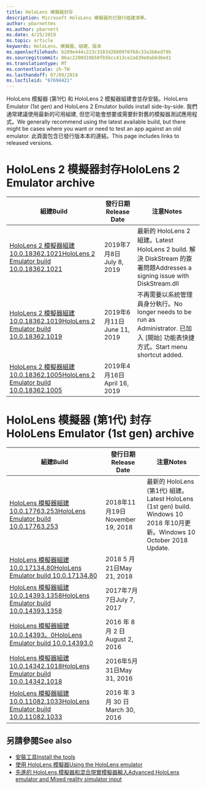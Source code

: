 ```yaml
---
title: HoloLens 模擬器封存
description: Microsoft HoloLens 模擬器的已發行組建清單。
author: pbarnettms
ms.author: pbarnett
ms.date: 4/25/2019
ms.topic: article
keywords: HoloLens、模擬器、組建、版本
ms.openlocfilehash: b209e444c223c3183d2680976f68c33a3b6ed79b
ms.sourcegitcommit: 06ac2200d10b50fb5bcc413ce2a839e0ab6d6ed1
ms.translationtype: MT
ms.contentlocale: zh-TW
ms.lasthandoff: 07/09/2019
ms.locfileid: "67694421"
---
```

<span data-ttu-id="7c75f-104">HoloLens 模擬器 (第1代) 和 HoloLens 2 模擬器組建會並存安裝。</span><span class="sxs-lookup"><span data-stu-id="7c75f-104">HoloLens Emulator (1st gen) and HoloLens 2 Emulator builds install side-by-side.</span></span> <span data-ttu-id="7c75f-105">我們通常建議使用最新的可用組建, 但您可能會想要或需要針對舊的模擬器測試應用程式。</span><span class="sxs-lookup"><span data-stu-id="7c75f-105">We generally recommend using the latest available build, but there might be cases where you want or need to test an app against an old emulator.</span></span> <span data-ttu-id="7c75f-106">此頁面包含已發行版本本的連結。</span><span class="sxs-lookup"><span data-stu-id="7c75f-106">This page includes links to released versions.</span></span>


# <a name="hololens-2-emulator-archive"></a><span data-ttu-id="7c75f-107">HoloLens 2 模擬器封存</span><span class="sxs-lookup"><span data-stu-id="7c75f-107">HoloLens 2 Emulator archive</span></span>


|  <span data-ttu-id="7c75f-108">組建</span><span class="sxs-lookup"><span data-stu-id="7c75f-108">Build</span></span> |  <span data-ttu-id="7c75f-109">發行日期</span><span class="sxs-lookup"><span data-stu-id="7c75f-109">Release Date</span></span> |  <span data-ttu-id="7c75f-110">注意</span><span class="sxs-lookup"><span data-stu-id="7c75f-110">Notes</span></span> | 
|----------|----------|----------|
|  [<span data-ttu-id="7c75f-111">HoloLens 2 模擬器組建10.0.18362.1021</span><span class="sxs-lookup"><span data-stu-id="7c75f-111">HoloLens 2 Emulator build 10.0.18362.1021</span></span>](https://go.microsoft.com/fwlink/?linkid=2098508) | <span data-ttu-id="7c75f-112">2019年7月8日</span><span class="sxs-lookup"><span data-stu-id="7c75f-112">July 8, 2019</span></span> | <span data-ttu-id="7c75f-113">最新的 HoloLens 2 組建。</span><span class="sxs-lookup"><span data-stu-id="7c75f-113">Latest HoloLens 2 build.</span></span>  <span data-ttu-id="7c75f-114">解決 DiskStream 的簽署問題</span><span class="sxs-lookup"><span data-stu-id="7c75f-114">Addresses a signing issue with DiskStream.dll</span></span> |
|  [<span data-ttu-id="7c75f-115">HoloLens 2 模擬器組建10.0.18362.1019</span><span class="sxs-lookup"><span data-stu-id="7c75f-115">HoloLens 2 Emulator build 10.0.18362.1019</span></span>](https://go.microsoft.com/fwlink/?linkid=2095316) | <span data-ttu-id="7c75f-116">2019年6月11日</span><span class="sxs-lookup"><span data-stu-id="7c75f-116">June 11, 2019</span></span> | <span data-ttu-id="7c75f-117">不再需要以系統管理員身分執行。</span><span class="sxs-lookup"><span data-stu-id="7c75f-117">No longer needs to be run as Administrator.</span></span>  <span data-ttu-id="7c75f-118">已加入 [開始] 功能表快捷方式。</span><span class="sxs-lookup"><span data-stu-id="7c75f-118">Start menu shortcut added.</span></span> |
|  [<span data-ttu-id="7c75f-119">HoloLens 2 模擬器組建10.0.18362.1005</span><span class="sxs-lookup"><span data-stu-id="7c75f-119">HoloLens 2 Emulator build 10.0.18362.1005</span></span>](https://go.microsoft.com/fwlink/?linkid=2087187) | <span data-ttu-id="7c75f-120">2019年4月16日</span><span class="sxs-lookup"><span data-stu-id="7c75f-120">April 16, 2019</span></span> |  |


# <a name="hololens-emulator-1st-gen-archive"></a><span data-ttu-id="7c75f-121">HoloLens 模擬器 (第1代) 封存</span><span class="sxs-lookup"><span data-stu-id="7c75f-121">HoloLens Emulator (1st gen) archive</span></span>


|  <span data-ttu-id="7c75f-122">組建</span><span class="sxs-lookup"><span data-stu-id="7c75f-122">Build</span></span> |  <span data-ttu-id="7c75f-123">發行日期</span><span class="sxs-lookup"><span data-stu-id="7c75f-123">Release Date</span></span> |  <span data-ttu-id="7c75f-124">注意</span><span class="sxs-lookup"><span data-stu-id="7c75f-124">Notes</span></span> | 
|----------|----------|----------|
|  [<span data-ttu-id="7c75f-125">HoloLens 模擬器組建10.0.17763.253</span><span class="sxs-lookup"><span data-stu-id="7c75f-125">HoloLens Emulator build 10.0.17763.253</span></span>](https://go.microsoft.com/fwlink/?linkid=2065980) | <span data-ttu-id="7c75f-126">2018年11月19日</span><span class="sxs-lookup"><span data-stu-id="7c75f-126">November 19, 2018</span></span> | <span data-ttu-id="7c75f-127">最新的 HoloLens (第1代) 組建。</span><span class="sxs-lookup"><span data-stu-id="7c75f-127">Latest HoloLens (1st gen) build.</span></span> <span data-ttu-id="7c75f-128">Windows 10 2018 年10月更新。</span><span class="sxs-lookup"><span data-stu-id="7c75f-128">Windows 10 October 2018 Update.</span></span> |
|  [<span data-ttu-id="7c75f-129">HoloLens 模擬器組建10.0.17134.80</span><span class="sxs-lookup"><span data-stu-id="7c75f-129">HoloLens Emulator build 10.0.17134.80</span></span>](https://go.microsoft.com/fwlink/?linkid=874531) | <span data-ttu-id="7c75f-130">2018 5 月21日</span><span class="sxs-lookup"><span data-stu-id="7c75f-130">May 21, 2018</span></span> | 
|  [<span data-ttu-id="7c75f-131">HoloLens 模擬器組建10.0.14393.1358</span><span class="sxs-lookup"><span data-stu-id="7c75f-131">HoloLens Emulator build 10.0.14393.1358</span></span>](https://go.microsoft.com/fwlink/?linkid=852626) |  <span data-ttu-id="7c75f-132">2017年7月7日</span><span class="sxs-lookup"><span data-stu-id="7c75f-132">July 7, 2017</span></span> |
|  [<span data-ttu-id="7c75f-133">HoloLens 模擬器組建10.0.14393。0</span><span class="sxs-lookup"><span data-stu-id="7c75f-133">HoloLens Emulator build 10.0.14393.0</span></span>](http://go.microsoft.com/fwlink/?LinkID=823018) |  <span data-ttu-id="7c75f-134">2016 年 8 月 2 日</span><span class="sxs-lookup"><span data-stu-id="7c75f-134">August 2, 2016</span></span> |
|  [<span data-ttu-id="7c75f-135">HoloLens 模擬器組建10.0.14342.1018</span><span class="sxs-lookup"><span data-stu-id="7c75f-135">HoloLens Emulator build 10.0.14342.1018</span></span>](http://go.microsoft.com/fwlink/?LinkID=823018) |  <span data-ttu-id="7c75f-136">2016年5月31日</span><span class="sxs-lookup"><span data-stu-id="7c75f-136">May 31, 2016</span></span> |
|  [<span data-ttu-id="7c75f-137">HoloLens 模擬器組建10.0.11082.1033</span><span class="sxs-lookup"><span data-stu-id="7c75f-137">HoloLens Emulator build 10.0.11082.1033</span></span>](http://go.microsoft.com/fwlink/?LinkID=724053) |  <span data-ttu-id="7c75f-138">2016 年 3 月 30 日</span><span class="sxs-lookup"><span data-stu-id="7c75f-138">March 30, 2016</span></span> |

## <a name="see-also"></a><span data-ttu-id="7c75f-139">另請參閱</span><span class="sxs-lookup"><span data-stu-id="7c75f-139">See also</span></span>
* [<span data-ttu-id="7c75f-140">安裝工具</span><span class="sxs-lookup"><span data-stu-id="7c75f-140">Install the tools</span></span>](install-the-tools.md)
* [<span data-ttu-id="7c75f-141">使用 HoloLens 模擬器</span><span class="sxs-lookup"><span data-stu-id="7c75f-141">Using the HoloLens emulator</span></span>](using-the-hololens-emulator.md)
* [<span data-ttu-id="7c75f-142">先進的 HoloLens 模擬器和混合現實模擬器輸入</span><span class="sxs-lookup"><span data-stu-id="7c75f-142">Advanced HoloLens emulator and Mixed reality simulator input</span></span>](advanced-hololens-emulator-and-mixed-reality-simulator-input.md)
